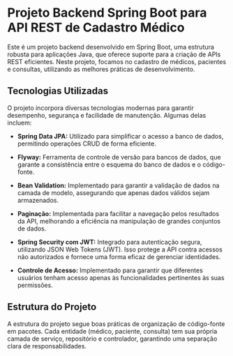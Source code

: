 # Projeto Backend Spring Boot para API REST de Cadastro Médico

Este é um projeto backend desenvolvido em Spring Boot, uma estrutura robusta para aplicações Java, que oferece suporte para a criação de APIs REST eficientes. Neste projeto, focamos no cadastro de médicos, pacientes e consultas, utilizando as melhores práticas de desenvolvimento.

## Tecnologias Utilizadas

O projeto incorpora diversas tecnologias modernas para garantir desempenho, segurança e facilidade de manutenção. Algumas delas incluem:

- **Spring Data JPA:** Utilizado para simplificar o acesso a banco de dados, permitindo operações CRUD de forma eficiente.

- **Flyway:** Ferramenta de controle de versão para bancos de dados, que garante a consistência entre o esquema do banco de dados e o código-fonte.

- **Bean Validation:** Implementado para garantir a validação de dados na camada de modelo, assegurando que apenas dados válidos sejam armazenados.

- **Paginação:** Implementada para facilitar a navegação pelos resultados da API, melhorando a eficiência na manipulação de grandes conjuntos de dados.

- **Spring Security com JWT:** Integrado para autenticação segura, utilizando JSON Web Tokens (JWT). Isso protege a API contra acessos não autorizados e fornece uma forma eficaz de gerenciar identidades.

- **Controle de Acesso:** Implementado para garantir que diferentes usuários tenham acesso apenas às funcionalidades pertinentes às suas permissões.

## Estrutura do Projeto

A estrutura do projeto segue boas práticas de organização de código-fonte em pacotes. Cada entidade (médico, paciente, consulta) tem sua própria camada de serviço, repositório e controlador, garantindo uma separação clara de responsabilidades.


